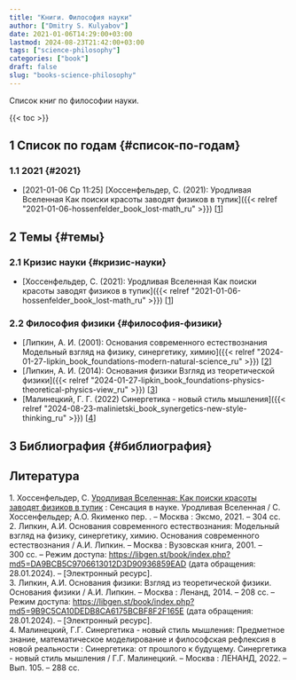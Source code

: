 ```yaml
---
title: "Книги. Философия науки"
author: ["Dmitry S. Kulyabov"]
date: 2021-01-06T14:29:00+03:00
lastmod: 2024-08-23T21:42:00+03:00
tags: ["science-philosophy"]
categories: ["book"]
draft: false
slug: "books-science-philosophy"
---
```


Список книг по философии науки.

<!--more-->

{{< toc >}}


## <span class="section-num">1</span> Список по годам {#список-по-годам}


### <span class="section-num">1.1</span> 2021 {#2021}

-   <span class="timestamp-wrapper"><span class="timestamp">[2021-01-06 Ср 11:25] </span></span> [Хоссенфельдер, С. (2021): Уродливая Вселенная Как поиски красоты заводят физиков в тупик]({{< relref "2021-01-06-hossenfelder_book_lost-math_ru" >}}) [<a href="#citeproc_bib_item_1">1</a>]


## <span class="section-num">2</span> Темы {#темы}


### <span class="section-num">2.1</span> Кризис науки {#кризис-науки}

-   [Хоссенфельдер, С. (2021): Уродливая Вселенная Как поиски красоты заводят физиков в тупик]({{< relref "2021-01-06-hossenfelder_book_lost-math_ru" >}}) [<a href="#citeproc_bib_item_1">1</a>]


### <span class="section-num">2.2</span> Философия физики {#философия-физики}

-   [Липкин, А. И. (2001): Основания современного естествознания Модельный взгляд на физику, синергетику, химию]({{< relref "2024-01-27-lipkin_book_foundations-modern-natural-science_ru" >}}) [<a href="#citeproc_bib_item_2">2</a>]
-   [Липкин, А. И. (2014): Основания физики Взгляд из теоретической физики]({{< relref "2024-01-27-lipkin_book_foundations-physics-theoretical-physics-view_ru" >}}) [<a href="#citeproc_bib_item_3">3</a>]
-   [Малинецкий, Г. Г. (2022) Синергетика - новый стиль мышления]({{< relref "2024-08-23-malinietski_book_synergetics-new-style-thinking_ru" >}}) [<a href="#citeproc_bib_item_4">4</a>]


## <span class="section-num">3</span> Библиография {#библиография}

## Литература

<div class="csl-bib-body">
  <div class="csl-entry"><a id="citeproc_bib_item_1"></a>1.	Хоссенфельдер, С. <a href="http://libgen.li/ads.php?md5=dae26ba7013c44dcd7b5a2bf02e4e3d6">Уродливая Вселенная: Как поиски красоты заводят физиков в тупик</a> : Сенсация в науке. Уродливая Вселенная / С. Хоссенфельдер; А.О. Якименко пер. . – Москва : Эксмо, 2021. – 304 сс.</div>
  <div class="csl-entry"><a id="citeproc_bib_item_2"></a>2.	Липкин, А.И. Основания современного естествознания: Модельный взгляд на физику, синергетику, химию. Основания современного естествознания / А.И. Липкин. – Москва : Вузовская книга, 2001. – 300 сс. – Режим доступа: <a href="https://libgen.st/book/index.php?md5=DA9BCB5C9706613012D3D90936859EAD">https://libgen.st/book/index.php?md5=DA9BCB5C9706613012D3D90936859EAD</a> (дата обращения: 28.01.2024). – [Электронный ресурс].</div>
  <div class="csl-entry"><a id="citeproc_bib_item_3"></a>3.	Липкин, А.И. Основания физики: Взгляд из теоретической физики. Основания физики / А.И. Липкин. – Москва : Ленанд, 2014. – 208 сс. – Режим доступа: <a href="https://libgen.st/book/index.php?md5=9B9C5CA10DEDB8CA6175BCBF8F2F165E">https://libgen.st/book/index.php?md5=9B9C5CA10DEDB8CA6175BCBF8F2F165E</a> (дата обращения: 28.01.2024). – [Электронный ресурс].</div>
  <div class="csl-entry"><a id="citeproc_bib_item_4"></a>4.	Малинецкий, Г.Г. Синергетика - новый стиль мышления: Предметное знание, математическое моделирование и философская рефлексия в новой реальности : Синергетика: от прошлого к будущему. Синергетика - новый стиль мышления / Г.Г. Малинецкий. – Москва : ЛЕНАНД, 2022. – Вып. 105. – 288 сс.</div>
</div>
